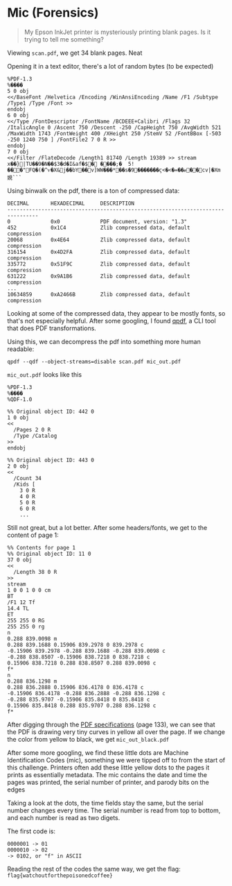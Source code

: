# Mic (Forensics)
> My Epson InkJet printer is mysteriously printing blank pages. Is it trying to tell me something?

Viewing `scan.pdf`, we get 34 blank pages. Neat

Opening it in a text editor, there's a lot of random bytes (to be expected)
```
%PDF-1.3
%����
5 0 obj
<</BaseFont /Helvetica /Encoding /WinAnsiEncoding /Name /F1 /Subtype /Type1 /Type /Font >> 
endobj
6 0 obj
<</Type /FontDescriptor /FontName /BCDEEE+Calibri /Flags 32 /ItalicAngle 0 /Ascent 750 /Descent -250 /CapHeight 750 /AvgWidth 521 /MaxWidth 1743 /FontWeight 400 /XHeight 250 /StemV 52 /FontBBox [-503 -250 1240 750 ] /FontFile2 7 0 R >> 
endobj
7 0 obj
<</Filter /FlateDecode /Length1 81740 /Length 19389 >> stream
x��}|TU��9�N��$3�d�I&af�$� ����;�	5!���"FQ�(�^ѵ�X&j��bY��v]WW���*��s�9�������ϛ<�<�=��ޓ��cv|�Xm娊```
```

Using binwalk on the pdf, there is a ton of compressed data:

```
DECIMAL       HEXADECIMAL     DESCRIPTION
--------------------------------------------------------------------------------
0             0x0             PDF document, version: "1.3"
452           0x1C4           Zlib compressed data, default compression
20068         0x4E64          Zlib compressed data, default compression
316154        0x4D2FA         Zlib compressed data, default compression
335772        0x51F9C         Zlib compressed data, default compression
631222        0x9A1B6         Zlib compressed data, default compression
...
10634859      0xA2466B        Zlib compressed data, default compression
```

Looking at some of the compressed data, they appear to be mostly fonts, so that's not especially helpful. After some googling, I found [qpdf](http://qpdf.sourceforge.net/), a CLI tool that does PDF transformations.

Using this, we can decompress the pdf into something more human readable:
```
qpdf --qdf --object-streams=disable scan.pdf mic_out.pdf
```

`mic_out.pdf` looks like this

```
%PDF-1.3
%����
%QDF-1.0

%% Original object ID: 442 0
1 0 obj
<<
  /Pages 2 0 R
  /Type /Catalog
>>
endobj

%% Original object ID: 443 0
2 0 obj
<<
  /Count 34
  /Kids [
    3 0 R
    4 0 R
    5 0 R
    6 0 R
    ...
```

Still not great, but a lot better. After some headers/fonts, we get to the content of page 1:


```
%% Contents for page 1
%% Original object ID: 11 0
37 0 obj
<<
  /Length 38 0 R
>>
stream
1 0 0 1 0 0 cm
BT
/F1 12 Tf
14.4 TL
ET
255 255 0 RG
255 255 0 rg
n
0.288 839.0098 m
0.288 839.1688 0.15906 839.2978 0 839.2978 c
-0.15906 839.2978 -0.288 839.1688 -0.288 839.0098 c
-0.288 838.8507 -0.15906 838.7218 0 838.7218 c
0.15906 838.7218 0.288 838.8507 0.288 839.0098 c
f*
n
0.288 836.1298 m
0.288 836.2888 0.15906 836.4178 0 836.4178 c
-0.15906 836.4178 -0.288 836.2888 -0.288 836.1298 c
-0.288 835.9707 -0.15906 835.8418 0 835.8418 c
0.15906 835.8418 0.288 835.9707 0.288 836.1298 c
f*
```

After digging through the [PDF specifications](https://www.adobe.com/content/dam/acom/en/devnet/pdf/pdfs/PDF32000_2008.pdf) (page 133), we can see that the PDF is drawing very tiny curves in yellow all over the page. If we change the color from yellow to black, we get `mic_out_black.pdf`

After some more googling, we find these little dots are Machine Identification Codes (mic), something we were tipped off to from the start of this challenge. Printers often add these little yellow dots to the pages it prints as essentially metadata. The mic contains the date and time the pages was printed, the serial number of printer, and parody bits on the edges

Taking a look at the dots, the time fields stay the same, but the serial number changes every time. The serial number is read from top to bottom, and each number is read as two digets.

The first code is:
```
0000001 -> 01
0000010 -> 02
-> 0102, or "f" in ASCII
```

Reading the rest of the codes the same way, we get the flag: `flag{watchoutforthepoisonedcoffee}`
